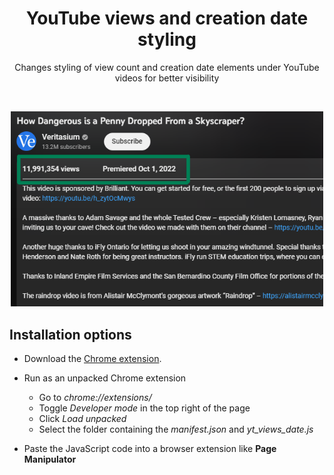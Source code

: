 <h1 align="center">YouTube views and creation date styling</h1>
<p align="center">Changes styling of view count and creation date elements under YouTube videos for better visibility</p>
<br>
<p align="center"><img margin-left="auto" src="art/screenshot_640x400.png" width="500px"></p>

## Installation options

- Download the [Chrome extension](https://chrome.google.com/webstore/detail/youtube-views-and-creatio/bjnnepoibpbppckipbggcajaclfjdbhb).

- Run as an unpacked Chrome extension
  - Go to *chrome://extensions/*
  - Toggle *Developer mode* in the top right of the page
  - Click *Load unpacked*
  - Select the folder containing the *manifest.json* and *yt_views_date.js*

- Paste the JavaScript code into a browser extension like **Page Manipulator**
